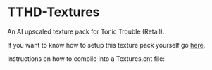# TTHD-Textures
An AI upscaled texture pack for Tonic Trouble (Retail).

If you want to know how to setup this texture pack yourself go [here](https://raymanpc.com/forum/viewtopic.php?t=74787). 

Instructions on how to compile into a Textures.cnt file:
